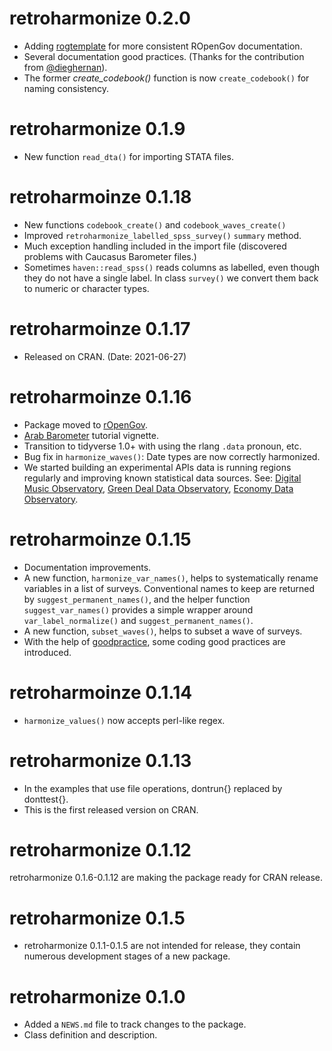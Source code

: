 # retroharmonize 0.2.0
* Adding [rogtemplate](https://github.innominds.com/rOpenGov/rogtemplate) for more consistent ROpenGov documentation.
* Several documentation good practices. (Thanks for the contribution from [\@dieghernan](https://github.com/dieghernan)).
* The former *create_codebook()* function is now `create_codebook()` for naming consistency.

# retroharmonize 0.1.9
* New function `read_dta()` for importing STATA files.

# retroharmoinze 0.1.18
* New functions `codebook_create()` and `codebook_waves_create()`
* Improved `retroharmonize_labelled_spss_survey()` `summary` method.
* Much exception handling included in the import file (discovered problems with Caucasus Barometer files.)
* Sometimes `haven::read_spss()` reads columns as labelled, even though they do not have a single label. In class `survey()` we convert them back to numeric or character types.

# retroharmoinze 0.1.17
* Released on CRAN. (Date: 2021-06-27)

# retroharmoinze 0.1.16
* Package moved to [rOpenGov](https://github.com/rOpenGov/retroharmonize/).
* [Arab Barometer](https://retroharmonize.dataobservatory.eu/articles/arabbarometer.html) tutorial vignette.
* Transition to tidyverse 1.0+ with using the rlang `.data` pronoun, etc.
* Bug fix in `harmonize_waves()`: Date types are now correctly harmonized.
* We started building an experimental APIs data is running regions regularly and improving known statistical data sources.  See: [Digital Music Observatory](https://music.dataobservatory.eu/), [Green Deal Data Observatory](https://greendeal.dataobservatory.eu/), [Economy Data Observatory](https://economy.dataobservatory.eu/).

# retroharmoinze 0.1.15
* Documentation improvements.
* A new function, `harmonize_var_names()`, helps to systematically rename variables in a list of surveys. Conventional names to keep are returned by `suggest_permanent_names()`, and the helper function `suggest_var_names()` provides a simple wrapper around `var_label_normalize()` and `suggest_permanent_names()`.
* A new function, `subset_waves()`, helps to subset a wave of surveys.
* With the help of [goodpractice](https://github.com/mangothecat/goodpractice), some coding good practices are introduced.

# retroharmoinze 0.1.14
* `harmonize_values()` now accepts perl-like regex.

# retroharmonize 0.1.13
* In the examples that use file operations, dontrun{} replaced by donttest{}. 
* This is the first released version on CRAN.

# retroharmonize 0.1.12
retroharmonize 0.1.6-0.1.12 are making the package ready for CRAN release.

# retroharmonize 0.1.5
* retroharmonize 0.1.1-0.1.5 are not intended for release, they contain numerous development stages of a new package.

# retroharmonize 0.1.0

* Added a `NEWS.md` file to track changes to the package.
* Class definition and description.
